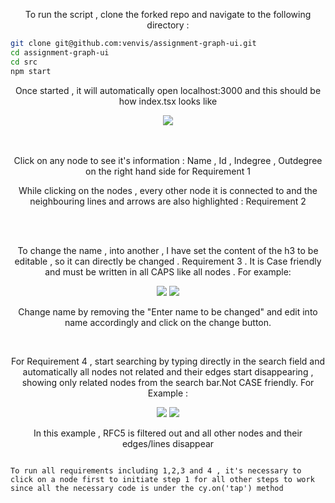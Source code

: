 <p align="center">To run the script , clone the forked repo and navigate to the following directory : </p>

```sh
git clone git@github.com:venvis/assignment-graph-ui.git
cd assignment-graph-ui
cd src
npm start
```
<p align="center">Once started , it will automatically open localhost:3000 and this should be how index.tsx looks like</p>

<div align="center">
  <img src="https://i.imgur.com/lEoOxBA.png">
</div>
<br><br>
<p align="center"> Click on any node to see it's information : Name , Id , Indegree , Outdegree on the right hand side for Requirement 1</p>
<p align="center">While clicking on the nodes , every other node it is connected to and the neighbouring lines and arrows are also highlighted : Requirement 2</p>
<br><br>

<p align="center"> To change the name , into another , I have set the content of the h3 to be editable , so it can directly be changed . Requirement 3 . It is Case friendly and must be written in all CAPS like all nodes . For example: </p>
<div align="center" display="flex">
  <img src="https://i.imgur.com/LYrBXqR.png">
  <img src="https://i.imgur.com/1hLgzMo.png">
</div>
<p align="center">Change name by removing the "Enter name to be changed" and edit into name accordingly and click on the change button.</p>
<br>

<p align="center">For Requirement 4 , start searching by typing directly in the search field and automatically all nodes not related and their edges start disappearing , showing only related nodes from the search bar.Not CASE friendly. For Example : </p>

<div align="center" display="flex">
  <img src="https://i.imgur.com/szFzQ9A.png">
  <img src="https://i.imgur.com/6QDqJ68.png">
</div>
<p align="center">In this example , RFC5 is filtered out and all other nodes and their edges/lines disappear</p>

```node

To run all requirements including 1,2,3 and 4 , it's necessary to click on a node first to initiate step 1 for all other steps to work since all the necessary code is under the cy.on('tap') method 

```
